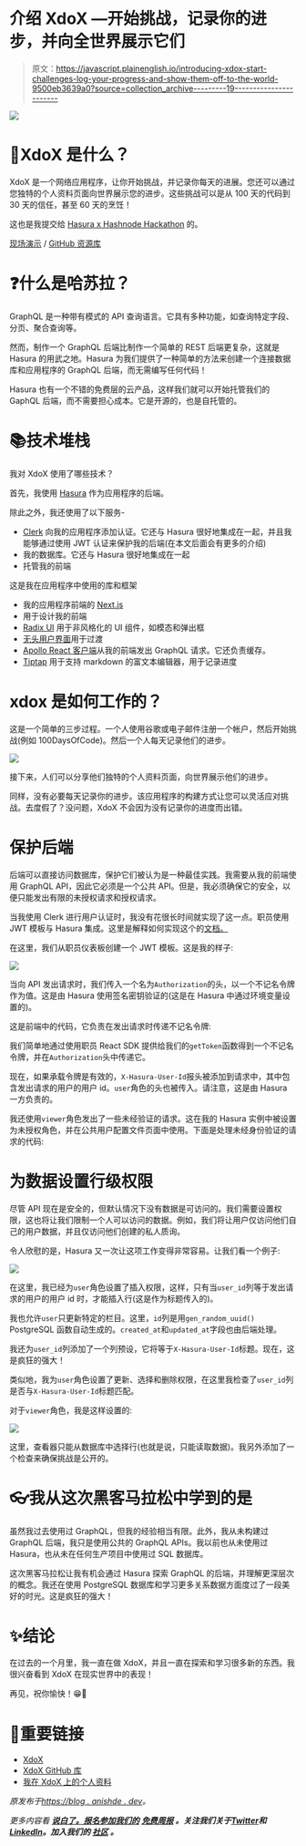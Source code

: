 # 介绍 XdoX —开始挑战，记录你的进步，并向全世界展示它们

> 原文：<https://javascript.plainenglish.io/introducing-xdox-start-challenges-log-your-progress-and-show-them-off-to-the-world-9500eb3639a0?source=collection_archive---------19----------------------->

![](img/d337dbd65c5403ed98f77e44af80d402.png)

# 🤔XdoX 是什么？

XdoX 是一个网络应用程序，让你开始挑战，并记录你每天的进展。您还可以通过您独特的个人资料页面向世界展示您的进步。这些挑战可以是从 100 天的代码到 30 天的信任，甚至 60 天的烹饪！

这也是我提交给 [Hasura x Hashnode Hackathon](https://townhall.hashnode.com/hasura-hackathon) 的。

[现场演示](https://xdox.me/) / [GitHub 资源库](https://github.com/AnishDe12020/xdox)

# ❓什么是哈苏拉？

GraphQL 是一种带有模式的 API 查询语言。它具有多种功能，如查询特定字段、分页、聚合查询等。

然而，制作一个 GraphQL 后端比制作一个简单的 REST 后端更复杂，这就是 Hasura 的用武之地。Hasura 为我们提供了一种简单的方法来创建一个连接数据库和应用程序的 GraphQL 后端，而无需编写任何代码！

Hasura 也有一个不错的免费层的云产品，这样我们就可以开始托管我们的 GaphQL 后端，而不需要担心成本。它是开源的，也是自托管的。

# 📚技术堆栈

我对 XdoX 使用了哪些技术？

首先，我使用 [Hasura](https://hasura.io/) 作为应用程序的后端。

除此之外，我还使用了以下服务-

*   [Clerk](https://clerk.dev/) 向我的应用程序添加认证。它还与 Hasura 很好地集成在一起，并且我能够通过使用 JWT 认证来保护我的后端(在本文后面会有更多的介绍)
*   我的数据库。它还与 Hasura 很好地集成在一起
*   托管我的前端

这是我在应用程序中使用的库和框架

*   我的应用程序前端的 [Next.js](https://nextjs.org/)
*   用于设计我的前端
*   [Radix UI](https://www.radix-ui.com/) 用于非风格化的 UI 组件，如模态和弹出框
*   [无头用户界面](https://headlessui.dev/)用于过渡
*   [Apollo React 客户端](https://www.apollographql.com/docs/react/)从我的前端发出 GraphQL 请求。它还负责缓存。
*   [Tiptap](https://tiptap.dev/) 用于支持 markdown 的富文本编辑器，用于记录进度

# xdox 是如何工作的？

这是一个简单的三步过程。一个人使用谷歌或电子邮件注册一个帐户，然后开始挑战(例如 100DaysOfCode)。然后一个人每天记录他们的进步。

![](img/0f15f876f3a452b8fdc4dd56f483e1d3.png)

接下来，人们可以分享他们独特的个人资料页面，向世界展示他们的进步。

同样，没有必要每天记录你的进步。该应用程序的构建方式让您可以灵活应对挑战。去度假了？没问题，XdoX 不会因为没有记录你的进度而出错。

# 保护后端

后端可以直接访问数据库，保护它们被认为是一种最佳实践。我需要从我的前端使用 GraphQL API，因此它必须是一个公共 API。但是，我必须确保它的安全，以便只能发出有限的未授权请求和授权请求。

当我使用 Clerk 进行用户认证时，我没有花很长时间就实现了这一点。职员使用 JWT 模板与 Hasura 集成。这里是解释如何实现这个的[文档。](https://docs.clerk.dev/integrations/hasura)

在这里，我们从职员仪表板创建一个 JWT 模板。这是我的样子:

![](img/19d03ac186c8c168dd193e3bcd30357c.png)

当向 API 发出请求时，我们传入一个名为`Authorization`的头，以一个不记名令牌作为值。这是由 Hasura 使用签名密钥验证的(这是在 Hasura 中通过环境变量设置的)。

这是前端中的代码，它负责在发出请求时传递不记名令牌:

我们简单地通过使用职员 React SDK 提供给我们的`getToken`函数得到一个不记名令牌，并在`Authorization`头中传递它。

现在，如果承载令牌是有效的，`X-Hasura-User-Id`报头被添加到请求中，其中包含发出请求的用户的用户 id。`user`角色的头也被传入。请注意，这是由 Hasura 一方负责的。

我还使用`viewer`角色发出了一些未经验证的请求。这在我的 Hasura 实例中被设置为未授权角色，并在公共用户配置文件页面中使用。下面是处理未经身份验证的请求的代码:

# 为数据设置行级权限

尽管 API 现在是安全的，但默认情况下没有数据是可访问的。我们需要设置权限，这也将让我们限制一个人可以访问的数据。例如，我们将让用户仅访问他们自己的用户数据，并且仅访问他们创建的私人质询。

令人欣慰的是，Hasura 又一次让这项工作变得非常容易。让我们看一个例子:

![](img/6fa00db2dcd3169db34e590d04fc11cb.png)

在这里，我已经为`user`角色设置了插入权限，这样，只有当`user_id`列等于发出请求的用户的用户 id 时，才能插入行(这是作为标题传入的)。

我也允许`user`只更新特定的栏目。这里，`id`列是用`gen_random_uuid()` PostgreSQL 函数自动生成的。`created_at`和`updated_at`字段也由后端处理。

我还为`user_id`列添加了一个列预设，它将等于`X-Hasura-User-Id`标题。现在，这是疯狂的强大！

类似地，我为`user`角色设置了更新、选择和删除权限，在这里我检查了`user_id`列是否与`X-Hasura-User-Id`标题匹配。

对于`viewer`角色，我是这样设置的:

![](img/61afda93cd6f09f395fbb23677319d4d.png)

这里，查看器只能从数据库中选择行(也就是说，只能读取数据)。我另外添加了一个检查来确保挑战是公开的。

# 👓我从这次黑客马拉松中学到的是

虽然我过去使用过 GraphQL，但我的经验相当有限。此外，我从未构建过 GraphQL 后端，我只是使用公共的 GraphQL APIs。我以前也从未使用过 Hasura，也从未在任何生产项目中使用过 SQL 数据库。

这次黑客马拉松让我有机会通过 Hasura 探索 GraphQL 的后端，并理解更深层次的概念。我还在使用 PostgreSQL 数据库和学习更多关系数据方面度过了一段美好的时光。这是疯狂的强大！

# ✨结论

在过去的一个月里，我一直在做 XdoX，并且一直在探索和学习很多新的东西。我很兴奋看到 XdoX 在现实世界中的表现！

再见，祝你愉快！😁🤞

# 🔗重要链接

*   [XdoX](https://www.xdox.me/)
*   [XdoX GitHub 库](https://github.com/AnishDe12020/xdox)
*   [我在 XdoX 上的个人资料](https://www.xdox.me/@anishde12020)

*原发布于*[*https://blog . anishde . dev*](https://blog.anishde.dev/introducing-xdox-start-challenges-log-your-progress-and-show-them-off-to-the-world)*。*

*更多内容看* [***说白了。报名参加我们的***](https://plainenglish.io/) **[***免费周报***](http://newsletter.plainenglish.io/) *。关注我们关于*[***Twitter***](https://twitter.com/inPlainEngHQ)*和*[***LinkedIn***](https://www.linkedin.com/company/inplainenglish/)*。加入我们的* [***社区***](https://discord.gg/GtDtUAvyhW) *。***